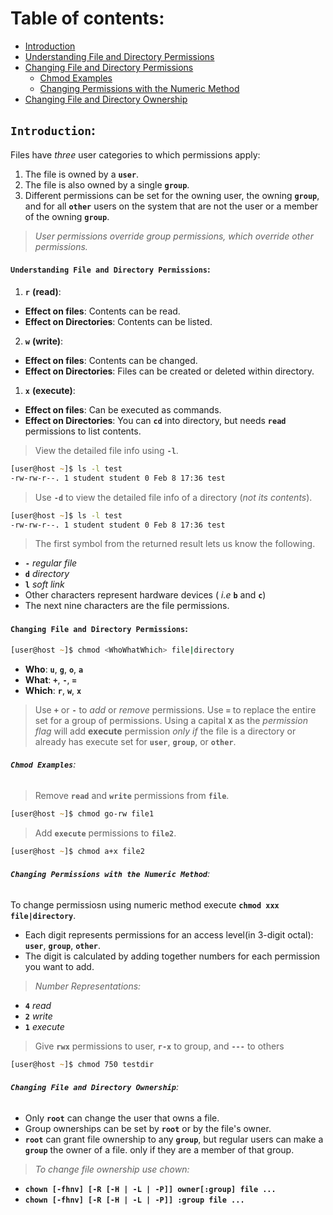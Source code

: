 # **Table of contents**:
  - [Introduction](#introduction)
  - [Understanding File and Directory Permissions](#understanding-file-and-directory-permissions)
  - [Changing File and Directory Permissions](#changing-file-and-directory-permissions)
    - [Chmod Examples](#chmod-examples)
    - [Changing Permissions with the Numeric Method](#changing-permissions-with-numeric-method)
  - [Changing File and Directory Ownership](#changing-file-and-directory-ownership)

## **`Introduction`:**
Files have *three* user categories to which permissions apply:
1. The file is owned by a **`user`**.
2. The file is also owned by a single **`group`**.
3. Different permissions can be set for the owning user, the owning **`group`**, and for all **`other`** users on the system that are not the user or a member of the owning **`group`**.

>  *User permissions override group permissions, which override other permissions.*

#### **`Understanding File and Directory Permissions`:**

1. **`r`** **(read)**:
  - **Effect on files**: Contents can be read.
  - **Effect on Directories**: Contents can be listed.

2. **`w`** **(write)**:
  - **Effect on files**: Contents can be changed.
  - **Effect on Directories**: Files can be created or deleted within directory.

1. **`x`** **(execute)**:
  - **Effect on files**: Can be executed as commands.
  - **Effect on Directories**: You can **`cd`** into directory, but needs **`read`** permissions to list contents.

> View the detailed file info using **`-l`**.

```zsh
[user@host ~]$ ls -l test
-rw-rw-r--. 1 student student 0 Feb 8 17:36 test
```

> Use **`-d`** to view the detailed file info of a directory (*not its contents*).

```zsh
[user@host ~]$ ls -l test
-rw-rw-r--. 1 student student 0 Feb 8 17:36 test
```

> The first symbol from the returned result lets us know the following.

- **`-`**  *regular file*
- **`d`** *directory*
- **`l`**  *soft link*
- Other characters represent hardware devices ( *i.e* **`b`** and **`c`**) 
- The next nine characters are the file permissions.

#### **`Changing File and Directory Permissions`**:

```zsh
[user@host ~]$ chmod <WhoWhatWhich> file|directory
```
- **Who**: **`u`**, **`g`**, **`o`**, **`a`** 
- **What**: **`+`**, **`-`**, **`=`** 
- **Which**: **`r`**, **`w`**, **`x`** 

> Use **`+`** or **`-`** to *add* or *remove* permissions. Use **`=`** to replace the entire set for a group of permissions.
> Using a capital **`X`** as the *permission flag* will add **execute** permission *only if* the file is a directory or already has execute set for **`user`**, **`group`**, or **`other`**.

###### **`Chmod Examples`**:

> Remove **`read`** and **`write`** permissions from **`file`**.

```zsh
[user@host ~]$ chmod go-rw file1
```

> Add **`execute`** permissions to **`file2`**.

```zsh
[user@host ~]$ chmod a+x file2
```

###### **`Changing Permissions with the Numeric Method`**:

To change permissiosn using numeric method execute **`chmod xxx file|directory`**.
- Each digit represents permissions for an access level(in 3-digit octal): **`user`**, **`group`**, **`other`**.
- The digit is calculated by adding together numbers for each permission you want to add.

> *Number Representations:*
 - **`4`** *read*
 - **`2`** *write*
 - **`1`** *execute*


 > Give **`rwx`** permissions to user, **`r-x`** to group, and **`---`** to others

 ```zsh
[user@host ~]$ chmod 750 testdir
 ```

###### **`Changing File and Directory Ownership`**:

- Only **`root`** can change the user that owns a file. 
- Group ownerships can be set by **`root`** or by the file's owner. 
- **`root`** can grant file ownership to any **`group`**, but regular users can make a **`group`** the owner of a file. only if they are a member of that group.

> *To change file ownership use chown:*
  - **`chown [-fhnv] [-R [-H | -L | -P]] owner[:group] file ...`**
  - **`chown [-fhnv] [-R [-H | -L | -P]] :group file ...`**







